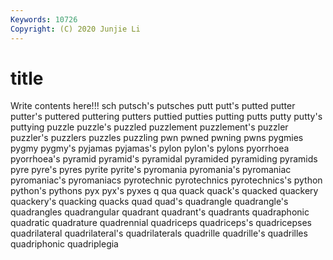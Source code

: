 ```yaml
---
Keywords: 10726
Copyright: (C) 2020 Junjie Li
---
```


# title

Write contents here!!!
sch 
putsch's 
putsches
putt 
putt's 
putted 
putter 
putter's 
puttered 
puttering 
putters 
puttied 
putties
putting 
putts 
putty 
putty's 
puttying 
puzzle 
puzzle's 
puzzled 
puzzlement 
puzzlement's
puzzler 
puzzler's 
puzzlers 
puzzles 
puzzling 
pwn 
pwned 
pwning 
pwns 
pygmies
pygmy 
pygmy's 
pyjamas 
pyjamas's 
pylon 
pylon's 
pylons 
pyorrhoea 
pyorrhoea's 
pyramid
pyramid's 
pyramidal 
pyramided 
pyramiding 
pyramids 
pyre 
pyre's 
pyres 
pyrite 
pyrite's
pyromania 
pyromania's 
pyromaniac 
pyromaniac's 
pyromaniacs 
pyrotechnic 
pyrotechnics 
pyrotechnics's 
python 
python's
pythons 
pyx 
pyx's 
pyxes 
q 
qua 
quack 
quack's 
quacked 
quackery
quackery's 
quacking 
quacks 
quad 
quad's 
quadrangle 
quadrangle's 
quadrangles 
quadrangular 
quadrant
quadrant's 
quadrants 
quadraphonic 
quadratic 
quadrature 
quadrennial 
quadriceps 
quadriceps's 
quadricepses 
quadrilateral
quadrilateral's 
quadrilaterals 
quadrille 
quadrille's 
quadrilles 
quadriphonic 
quadriplegia 
